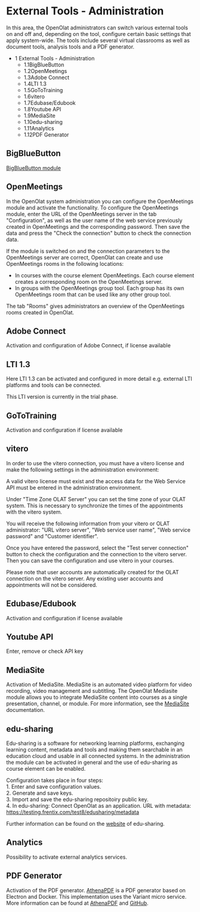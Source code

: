 # External Tools - Administration

In this area, the OpenOlat administrators can switch various external tools on
and off and, depending on the tool, configure certain basic settings that
apply system-wide. The tools include several virtual classrooms as well as
document tools, analysis tools and a PDF generator.

  * 1 External Tools - Administration 
    * 1.1BigBlueButton
    * 1.2OpenMeetings
    * 1.3Adobe Connect
    * 1.4LTI 1.3
    * 1.5GoToTraining
    * 1.6vitero
    * 1.7Edubase/Edubook
    * 1.8Youtube API
    * 1.9MediaSite
    * 1.10edu-sharing
    * 1.11Analytics
    * 1.12PDF Generator

## BigBlueButton

[BigBlueButton module](BigBlueButton_module.md)

## OpenMeetings

In the OpenOlat system administration you can configure the OpenMeetings
module and activate the functionality. To configure the OpenMeetings module,
enter the URL of the OpenMeetings server in the tab "Configuration", as well
as the user name of the web service previously created in OpenMeetings and the
corresponding password. Then save the data and press the "Check the
connection" button to check the connection data.

If the module is switched on and the connection parameters to the OpenMeetings
server are correct, OpenOlat can create and use OpenMeetings rooms in the
following locations:

  * In courses with the course element OpenMeetings. Each course element creates a corresponding room on the OpenMeetings server.
  * In groups with the OpenMeetings group tool. Each group has its own OpenMeetings room that can be used like any other group tool.

The tab "Rooms" gives administrators an overview of the OpenMeetings rooms
created in OpenOlat.

  

## Adobe Connect

Activation and configuration of Adobe Connect, if license available

## LTI 1.3

Here LTI 1.3 can be activated and configured in more detail e.g. external LTI
platforms and tools can be connected.

This LTI version is currently in the trial phase.

## GoToTraining

Activation and configuration if license available

## vitero

In order to use the vitero connection, you must have a vitero license and make
the following settings in the administration environment:

A valid vitero license must exist and the access data for the Web Service API
must be entered in the administration environment.

Under "Time Zone OLAT Server" you can set the time zone of your OLAT system.
This is necessary to synchronize the times of the appointments with the vitero
system.

You will receive the following information from your vitero or OLAT
administrator: "URL vitero server", "Web service user name", "Web service
password" and "Customer identifier".

Once you have entered the password, select the "Test server connection" button
to check the configuration and the connection to the vitero server. Then you
can save the configuration and use vitero in your courses.

Please note that user accounts are automatically created for the OLAT
connection on the vitero server. Any existing user accounts and appointments
will not be considered.

## Edubase/Edubook

Activation and configuration if license available

## Youtube API

Enter, remove or check API key

## MediaSite

Activation of MediaSite. MediaSite is an automated video platform for video
recording, video management and subtitling. The OpenOlat Mediasite module
allows you to integrate MediaSite content into courses as a single
presentation, channel, or module. For more information, see the
[MediaSite](https://mediasite.com/) documentation.

  

## edu-sharing

Edu-sharing is a software for networking learning platforms, exchanging
learning content, metadata and tools and making them searchable in an
education cloud and usable in all connected systems. In the administration the
module can be activated in general and the use of edu-sharing as course
element can be enabled.

Configuration takes place in four steps:  
1\. Enter and save configuration values.  
2\. Generate and save keys.  
3\. Import and save the edu-sharing repositoiry public key.  
4\. In edu-sharing: Connect OpenOlat as an application. URL with metadata:
<https://testing.frentix.com/test8/edusharing/metadata>

Further information can be found on the [website](https://edu-sharing.com/) of
edu-sharing.

## Analytics

Possibility to activate external analytics services.

## PDF Generator

Activation of the PDF generator. [AthenaPDF](https://www.athenapdf.com) is a
PDF generator based on Electron and Docker. This implementation uses the
Variant micro service. More information can be found at
[AthenaPDF](https://www.athenapdf.com) and
[GitHub](https://github.com/arachnys/athenapdf/tree/master/weaver).

